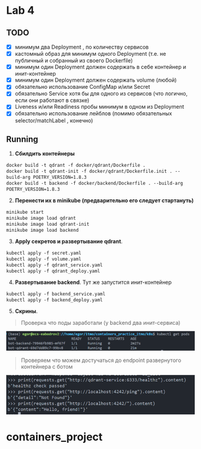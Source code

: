 # Lab 4

## TODO

- [x] минимум два Deployment , по количеству сервисов
- [x] кастомный образ для минимум одного Deployment (т.е. не публичный и собранный из своего Dockerfile)
- [x] минимум один Deployment должен содержать в себе контейнер и инит-контейнер
- [x] минимум один Deployment должен содержать volume (любой)
- [x] обязательно использование ConfigMap и/или Secret
- [x] обязательно Service хотя бы для одного из сервисов (что логично, если они работают в связке)
- [x] Liveness и/или Readiness пробы минимум в одном из Deployment
- [x] обязательно использование лейблов (помимо обязательных selector/matchLabel , конечно)

## Running

1. **Сбилдить контейнеры**
```shell
docker build -t qdrant -f docker/qdrant/Dockerfile . 
docker build -t qdrant-init -f docker/qdrant/Dockerfile.init . --build-arg POETRY_VERSION=1.8.3
docker build -t backend -f docker/backend/Dockerfile . --build-arg POETRY_VERSION=1.8.3
```

2. **Перенести их в minikube (предварительно его следует стартануть)**
```shell
minikube start
minikube image load qdrant
minikube image load qdrant-init
minikube image load backend
```

3. **Apply секретов и развертывание qdrant**.
```shell
kubectl apply -f secret.yaml
kubectl apply -f volume.yaml
kubectl apply -f qdrant_service.yaml
kubectl apply -f qdrant_deploy.yaml
```

4. **Развертывание backend**. Тут же запустится инит-контейнер
```shell
kubectl apply -f backend_service.yaml
kubectl apply -f backend_deploy.yaml
```

5. **Скрины**.
> Проверка что поды заработали (у backend два инит-сервиса)

![alt](./k8s/images/running_kuber.png)

> Проверяем что можем достучаться до endpoint развернутого контейнера с ботом

![alt](./k8s/images/url_from_container.png)


# containers_project